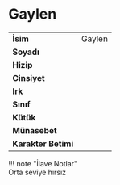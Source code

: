 # Gaylen   
|  |  |  
|---|---|  
| **İsim** | Gaylen |  
| **Soyadı** |  |  
| **Hizip** |  |  
| **Cinsiyet** |  |  
| **Irk** |  |  
| **Sınıf** |  |  
| **Kütük** |  |  
| **Münasebet** |  |  
| **Karakter Betimi** |  |  
  
  
!!! note "İlave Notlar"  
	Orta seviye hırsız  
